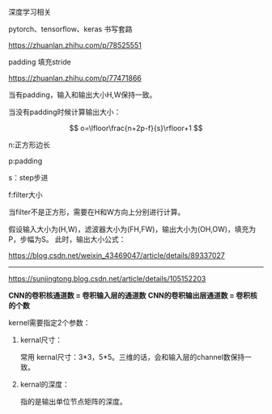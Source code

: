 深度学习相关



pytorch、tensorflow、keras 书写套路

https://zhuanlan.zhihu.com/p/78525551



padding 填充stride

https://zhuanlan.zhihu.com/p/77471866



当有padding，输入和输出大小H,W保持一致。

当没有padding时候计算输出大小：

$$
o=\lfloor\frac{n+2p-f}{s}\rfloor+1
$$


n:正方形边长

p:padding

s：step步进

f:filter大小



当filter不是正方形，需要在H和W方向上分别进行计算。



假设输入大小为(H,W)，滤波器大小为(FH,FW)，输出大小为(OH,OW)，填充为P，步幅为S。
此时，输出大小公式：

https://blog.csdn.net/weixin_43469047/article/details/89337027





---

https://sunjingtong.blog.csdn.net/article/details/105152203



**CNN的卷积核通道数 = 卷积输入层的通道数**
**CNN的卷积输出层通道数 = 卷积核的个数**





kernel需要指定2个参数：

1. kernal尺寸：

   常用 kernal尺寸：3\*3，5\*5。三维的话，会和输入层的channel数保持一致。

2. kernal的深度：

   指的是输出单位节点矩阵的深度。

   



